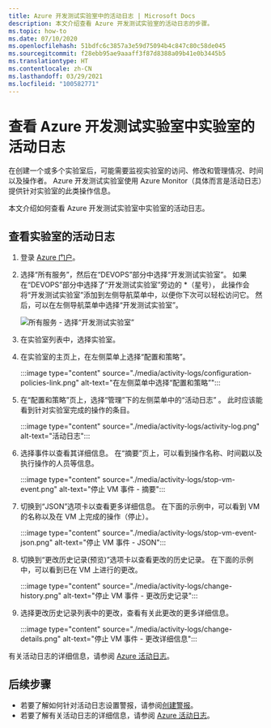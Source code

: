 ```yaml
---
title: Azure 开发测试实验室中的活动日志 | Microsoft Docs
description: 本文介绍查看 Azure 开发测试实验室的活动日志的步骤。
ms.topic: how-to
ms.date: 07/10/2020
ms.openlocfilehash: 51bdfc6c3857a3e59d75094b4c847c80c58de045
ms.sourcegitcommit: f28ebb95ae9aaaff3f87d8388a09b41e0b3445b5
ms.translationtype: HT
ms.contentlocale: zh-CN
ms.lasthandoff: 03/29/2021
ms.locfileid: "100582771"
---
```

# <a name="view-activity-logs-for-labs-in-azure-devtest-labs"></a>查看 Azure 开发测试实验室中实验室的活动日志 
在创建一个或多个实验室后，可能需要监视实验室的访问、修改和管理情况、时间以及操作者。 Azure 开发测试实验室使用 Azure Monitor（具体而言是活动日志）提供针对实验室的此类操作信息。 

本文介绍如何查看 Azure 开发测试实验室中实验室的活动日志。

## <a name="view-activity-log-for-a-lab"></a>查看实验室的活动日志

1. 登录 [Azure 门户](https://portal.azure.com)。
1. 选择“所有服务”，然后在“DEVOPS”部分中选择“开发测试实验室”。 如果在“DEVOPS”部分中选择了“开发测试实验室”旁边的 *（星号）， 此操作会将“开发测试实验室”添加到左侧导航菜单中，以便你下次可以轻松访问它。 然后，可以在左侧导航菜单中选择“开发测试实验室”。

    ![所有服务 - 选择“开发测试实验室”](./media/devtest-lab-create-lab/all-services-select.png)
1. 在实验室列表中，选择实验室。
1. 在实验室的主页上，在左侧菜单上选择“配置和策略”。 

    :::image type="content" source="./media/activity-logs/configuration-policies-link.png" alt-text="在左侧菜单中选择“配置和策略”":::
1. 在“配置和策略”页上，选择“管理”下的左侧菜单中的“活动日志”  。 此时应该能看到针对实验室完成的操作的条目。 

    :::image type="content" source="./media/activity-logs/activity-log.png" alt-text="活动日志":::    
1. 选择事件以查看其详细信息。 在“摘要”页上，可以看到操作名称、时间戳以及执行操作的人员等信息。 
    
    :::image type="content" source="./media/activity-logs/stop-vm-event.png" alt-text="停止 VM 事件 - 摘要":::        
1. 切换到“JSON”选项卡以查看更多详细信息。 在下面的示例中，可以看到 VM 的名称以及在 VM 上完成的操作（停止）。

    :::image type="content" source="./media/activity-logs/stop-vm-event-json.png" alt-text="停止 VM 事件 - JSON":::           
1. 切换到“更改历史记录(预览)”选项卡以查看更改的历史记录。 在下面的示例中，可以看到已在 VM 上进行的更改。 

    :::image type="content" source="./media/activity-logs/change-history.png" alt-text="停止 VM 事件 - 更改历史记录":::             
1. 选择更改历史记录列表中的更改，查看有关此更改的更多详细信息。 

    :::image type="content" source="./media/activity-logs/change-details.png" alt-text="停止 VM 事件 - 更改详细信息":::             

有关活动日志的详细信息，请参阅 [Azure 活动日志](../azure-monitor/essentials/activity-log.md)。

## <a name="next-steps"></a>后续步骤

- 若要了解如何针对活动日志设置警报，请参阅[创建警报](create-alerts.md)。
- 若要了解有关活动日志的详细信息，请参阅 [Azure 活动日志](../azure-monitor/essentials/activity-log.md)。

